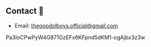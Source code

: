 ## Contact 📘

- Email: [thegoodolboys.official@gmail.com](mailto:thegoodolboys.official@gmail.com)

Pa3IoCPwPyW4G871GzEFx6KFpnd5dKM1-ogAjbx3z3w
